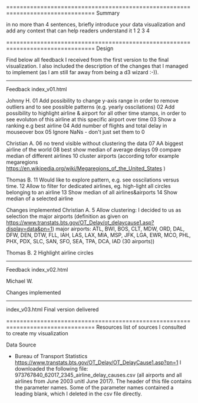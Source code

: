 ================================================================================
Summary

in no more than 4 sentences, briefly introduce your data visualization and add 
any context that can help readers understand it
1
2
3
4

================================================================================
Design

Find below all feedback I received from the first version to the final 
visualization. 
I also included the description of the changes that I managed to implement 
(as I am still far away from being a d3 wizard :-)).

--------------------------------------------------------------------------------
Feedback index_v01.html

Johnny H.
01 Add possibility to change y-axis range in order to remove outliers and to 
   see possible patterns (e.g. yearly osscilations)
02 Add possibility to highlight airline & airport for all other time stamps, 
  in order to see evoluton of this airline at this specific airport over time
03 Show a ranking e.g best airline
04 Add number of flights and total delay in mouseover box
05 Ignore NaNs - don't just set them to 0

Christian A.
06 no trend visible without clustering the data
07 AA biggest airline of the world 
08 best show median of average delays
09 compare median of different airlines
10 cluster airports 
 (according tofor example megaregions
  https://en.wikipedia.org/wiki/Megaregions_of_the_United_States )
 
Thomas B.
11 Would like to explore pattern, e.g. see osscilations versus time.
12 Allow to filter for dedicated airlines, eg. high-light all circles 
  belonging to an airline
13 Show median of all airlines&airports 
14 Show median of a selected airline

Changes implemented
Christian A. 
5 Allow clustering: I decided to us as selection the major airports 
 (definition as given on
  https://www.transtats.bts.gov/OT_Delay/ot_delaycause1.asp?display=data&pn=1)
  major airports: ATL, BWI, BOS, CLT, MDW, ORD, DAL, DFW, DEN, DTW, FLL, IAH, 
  LAS, LAX, MIA, MSP, JFK, LGA, EWR, MCO, PHL, PHX, PDX, SLC, SAN, SFO, SEA, 
  TPA, DCA, IAD  (30 airports))
  
Thomas B. 
2 Highlight airline circles

--------------------------------------------------------------------------------
Feedback index_v02.html

Michael W.

Changes implemented

--------------------------------------------------------------------------------
index_v03.html Final version delivered


================================================================================
Resources
list of sources I consulted to create my visualization

Data Source
- Bureau of Transport Statistics https://www.transtats.bts.gov/OT_Delay/OT_DelayCause1.asp?pn=1
  I downloaded the following file: 973767840_62017_2345_airline_delay_causes.csv (all airports and all airlines from June 2003 unitl June 2017).
  The header of this file contains the parameter names. Some of the parameter names contained a leading blank, which I deleted in the csv file directly.
